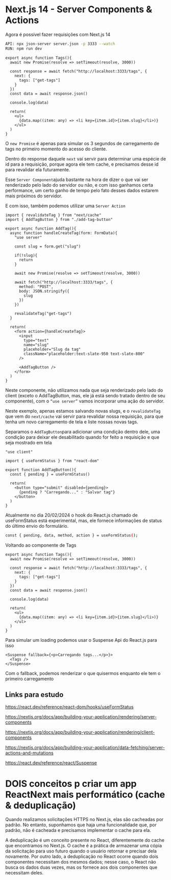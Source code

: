 # Next.js 14 - Server Components & Actions

Agora é possível fazer requisições com Next.js 14

```bash
API: npx json-server server.json -p 3333 --watch
RUN: npm run dev
```

```tsx
export async function Tags(){
  await new Promise(resolve => setTimeout(resolve, 3000))

  const response = await fetch("http://localhost:3333/tags", {
    next: {
      tags: ["get-tags"]
    }
  })
  const data = await response.json()

  console.log(data)

  return(
    <ul>
      {data.map((item: any) => <li key={item.id}>{item.slug}</li>)}
    </ul>
  )
}
```

O `new Promise` é apenas para simular os 3 segundos de carregamento de tags no primeiro momento do acesso do cliente.

Dentro do response daquele `next` vai servir para determinar uma espécie de id para a requisição, porque agora ele tem cache, e precisamos desse id para revalidar ela futuramente.

Esse `Server Component`ajuda bastante na hora de dizer o que vai ser renderizado pelo lado do servidor ou não, e com isso ganhamos certa performance, um certo ganho de tempo pelo fato desses dados estarem mais próximos do servidor.

E com isso, também podemos utilizar uma `Server Action`

```tsx
import { revalidateTag } from "next/cache"
import { AddTagButton } from "./add-tag-button"

export async function AddTag(){
  async function handleCreateTag(form: FormData){
    "use server"

    const slug = form.get("slug")

    if(!slug){
      return
    }

    await new Promise(resolve => setTimeout(resolve, 3000))

    await fetch("http://localhost:3333/tags", {
      method: "POST",
      body: JSON.stringify({
        slug
      })
    })

    revalidateTag("get-tags")
  }
  
  return(
    <form action={handleCreateTag}>
      <input 
        type="text" 
        name="slug" 
        placeholder="Slug da tag" 
        className="placeholder:text-slate-950 text-slate-800"
      />
      
      <AddTagButton />
    </form>
  )
}
```

Neste componente, não utilizamos nada que seja renderizado pelo lado do client (exceto o AddTagButton, mas, ele já está sendo tratado dentro de seu componente), com o `“use server”` vamos incorporar uma ação do servidor.

Neste exemplo, apenas estamos salvando novas slugs, e o `revalidateTag` que vem do `next/cache` vai servir para revalidar nossa requisição, para que tenha um novo carregamento de tela e liste nossas novas tags.

Separamos o `AddTagButton`para adicionar uma condição dentro dele, uma condição para deixar ele desabilitado quando for feito a requisição e que seja mostrado em tela

```tsx
"use client"

import { useFormStatus } from "react-dom"

export function AddTagButton(){
  const { pending } = useFormStatus()
  
  return(
    <button type="submit" disabled={pending}>
      {pending ? "Carregando..." : "Salvar tag"}
    </button>
  )
}
```

Atualmente no dia 20/02/2024 o hook do React.js chamado de useFormStatus está experimental, mas, ele fornece informações de status do último envio do formulário.

```bash
const { pending, data, method, action } = useFormStatus();
```

Voltando ao componente de Tags

```tsx
export async function Tags(){
  await new Promise(resolve => setTimeout(resolve, 3000))

  const response = await fetch("http://localhost:3333/tags", {
    next: {
      tags: ["get-tags"]
    }
  })
  const data = await response.json()

  console.log(data)

  return(
    <ul>
      {data.map((item: any) => <li key={item.id}>{item.slug}</li>)}
    </ul>
  )
}
```

Para simular um loading podemos usar o Suspense Api do React.js para isso

```tsx
<Suspense fallback={<p>Carregando tags...</p>}>
  <Tags />
</Suspense>
```

Com o fallback, podemos renderizar o que quisermos enquanto ele tem o primeiro carregamento

## Links para estudo

https://react.dev/reference/react-dom/hooks/useFormStatus

https://nextjs.org/docs/app/building-your-application/rendering/server-components

https://nextjs.org/docs/app/building-your-application/rendering/client-components

https://nextjs.org/docs/app/building-your-application/data-fetching/server-actions-and-mutations

https://react.dev/reference/react/Suspense

# **DOIS conceitos p criar um app ReactNext mais performático (cache & deduplicação)**

Quando realizamos solicitações HTTPS no Next.js, elas são cacheadas por padrão. No entanto, suponhamos que haja uma funcionalidade que, por padrão, não é cacheada e precisamos implementar o cache para ela.

A deduplicação é um conceito presente no React, diferentemente do cache que encontramos no Next.js. O cache é a prática de armazenar uma cópia da solicitação para uso futuro quando o usuário retornar e precisar dela novamente. Por outro lado, a deduplicação no React ocorre quando dois componentes necessitam dos mesmos dados; nesse caso, o React não busca os dados duas vezes, mas os fornece aos dois componentes que necessitam deles.
